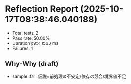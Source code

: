# Reflection Report (2025-10-17T08:38:46.040188)

- Total tests: 2
- Pass rate: 50.00%
- Duration p95: 1563 ms
- Failures: 1

## Why-Why (draft)
- sample::fail: 仮説=前処理の不安定/依存の競合/境界値不足
